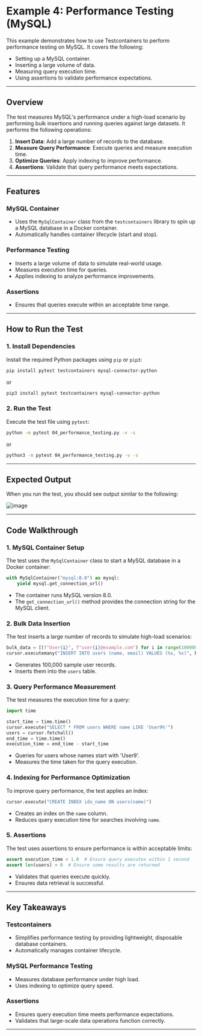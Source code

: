 # Example 4: Performance Testing (MySQL)

This example demonstrates how to use Testcontainers to perform performance testing on MySQL. It covers the following:

- Setting up a MySQL container.
- Inserting a large volume of data.
- Measuring query execution time.
- Using assertions to validate performance expectations.

---

## Overview

The test measures MySQL's performance under a high-load scenario by performing bulk insertions and running queries against large datasets. It performs the following operations:

1. **Insert Data**: Add a large number of records to the database.
2. **Measure Query Performance**: Execute queries and measure execution time.
3. **Optimize Queries**: Apply indexing to improve performance.
4. **Assertions**: Validate that query performance meets expectations.

---

## Features

### MySQL Container

- Uses the `MySqlContainer` class from the `testcontainers` library to spin up a MySQL database in a Docker container.
- Automatically handles container lifecycle (start and stop).

### Performance Testing

- Inserts a large volume of data to simulate real-world usage.
- Measures execution time for queries.
- Applies indexing to analyze performance improvements.

### Assertions

- Ensures that queries execute within an acceptable time range.

---

## How to Run the Test

### 1. Install Dependencies

Install the required Python packages using `pip` or `pip3`:

```bash
pip install pytest testcontainers mysql-connector-python
```

or

```bash
pip3 install pytest testcontainers mysql-connector-python
```

### 2. Run the Test

Execute the test file using `pytest`:

```bash
python -m pytest 04_performance_testing.py -v -s
```

or

```bash
python3 -m pytest 04_performance_testing.py -v -s
```

---

## Expected Output

When you run the test, you should see output similar to the following:

![image](https://github.com/user-attachments/assets/725e9979-685c-4073-80b1-fb466cb427b3)

---

## Code Walkthrough

### 1. MySQL Container Setup

The test uses the `MySqlContainer` class to start a MySQL database in a Docker container:

```python
with MySqlContainer("mysql:8.0") as mysql:
    yield mysql.get_connection_url()
```

- The container runs MySQL version 8.0.
- The `get_connection_url()` method provides the connection string for the MySQL client.

### 2. Bulk Data Insertion

The test inserts a large number of records to simulate high-load scenarios:

```python
bulk_data = [(f"User{i}", f"user{i}@example.com") for i in range(100000)]
cursor.executemany("INSERT INTO users (name, email) VALUES (%s, %s)", bulk_data)
```

- Generates 100,000 sample user records.
- Inserts them into the `users` table.

### 3. Query Performance Measurement

The test measures the execution time for a query:

```python
import time

start_time = time.time()
cursor.execute("SELECT * FROM users WHERE name LIKE 'User9%'")
users = cursor.fetchall()
end_time = time.time()
execution_time = end_time - start_time
```

- Queries for users whose names start with 'User9'.
- Measures the time taken for the query execution.

### 4. Indexing for Performance Optimization

To improve query performance, the test applies an index:

```python
cursor.execute("CREATE INDEX idx_name ON users(name)")
```

- Creates an index on the `name` column.
- Reduces query execution time for searches involving `name`.

### 5. Assertions

The test uses assertions to ensure performance is within acceptable limits:

```python
assert execution_time < 1.0  # Ensure query executes within 1 second
assert len(users) > 0  # Ensure some results are returned
```

- Validates that queries execute quickly.
- Ensures data retrieval is successful.

---

## Key Takeaways

### Testcontainers

- Simplifies performance testing by providing lightweight, disposable database containers.
- Automatically manages container lifecycle.

### MySQL Performance Testing

- Measures database performance under high load.
- Uses indexing to optimize query speed.

### Assertions

- Ensures query execution time meets performance expectations.
- Validates that large-scale data operations function correctly.

---

